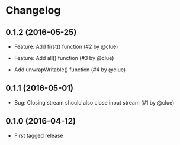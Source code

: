 # Changelog

## 0.1.2 (2016-05-25)

* Feature: Add first() function
  (#2 by @clue)

* Feature: Add all() function
  (#3 by @clue)

* Add unwrapWritable() function
  (#4 by @clue)

## 0.1.1 (2016-05-01)

* Bug: Closing stream should also close input stream
  (#1 by @clue)

## 0.1.0 (2016-04-12)

* First tagged release
